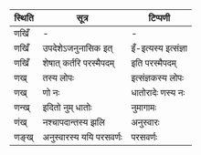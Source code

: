 | स्थिति | सूत्र | टिप्पणी |
| ----- | ------- | ------ |
| णखिँ | - | - |
| णखिँ | उपदेशेऽजनुनासिक इत् | इँ-इत्यस्य इत्संज्ञा |
| णखिँ | शेषात् कर्तरि परस्मैपदम् | इति परस्मैपदम् |
| णख् | तस्य लोपः | इत्संज्ञकस्य लोपः |
| णख् | णो नः | धातोरादेः णस्य नः |
| णन्ख् | इदितो नुम् धातोः | नुमागामः |
| णंख् | नश्चापदान्तस्य झलि | अनुस्वारः |
| णङ्ख् | अनुस्वारस्य ययि परसवर्णः | परसवर्णः |
